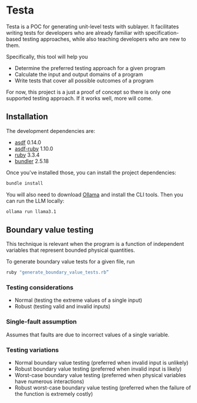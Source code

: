 # Testa

Testa is a POC for generating unit-level tests with sublayer. It facilitates writing tests for developers who are already familiar with specification-based testing approaches, while also teaching developers who are new to them.

Specifically, this tool will help you
- Determine the preferred testing approach for a given program
- Calculate the input and output domains of a program
- Write tests that cover all possible outcomes of a program

For now, this project is a just a proof of concept so there is only one supported testing approach. If it works well, more will come.

## Installation

The development dependencies are:

* [asdf](https://github.com/asdf-vm/asdf) 0.14.0
* [asdf-ruby](https://github.com/asdf-vm/asdf-ruby.git ) 1.10.0
* [ruby](https://www.ruby-lang.org/en/) 3.3.4
* [bundler](https://bundler.io) 2.5.18

Once you've installed those, you can install the project dependencies:
```bash
bundle install
```

You will also need to download [Ollama](https://ollama.com) and install the CLI tools. Then you can run the LLM locally:

```bash
ollama run llama3.1
```

## Boundary value testing

This technique is relevant when the program is a function of independent variables that represent bounded physical quantities.

To generate boundary value tests for a given file, run
```bash
ruby "generate_boundary_value_tests.rb”
```

### Testing considerations
- Normal (testing the extreme values of a single input)
- Robust (testing valid and invalid inputs)

### Single-fault assumption
Assumes that faults are due to incorrect values of a single variable.

### Testing variations
- Normal boundary value testing (preferred when invalid input is unlikely)
- Robust boundary value testing (preferred when invalid input is likely)
- Worst-case boundary value testing (preferred when physical variables have numerous interactions)
- Robust worst-case boundary value testing (preferred when the failure of the function is extremely costly)

